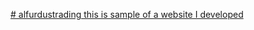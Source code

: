 [# alfurdustrading
this is sample of a website I developed
](https://essam-1978.github.io/allamygroup/)
